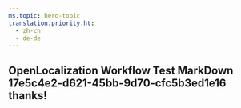 ```yaml
---
ms.topic: hero-topic
translation.priority.ht: 
  - zh-cn
  - de-de
---
```

## OpenLocalization Workflow Test MarkDown 17e5c4e2-d621-45bb-9d70-cfc5b3ed1e16 thanks!

